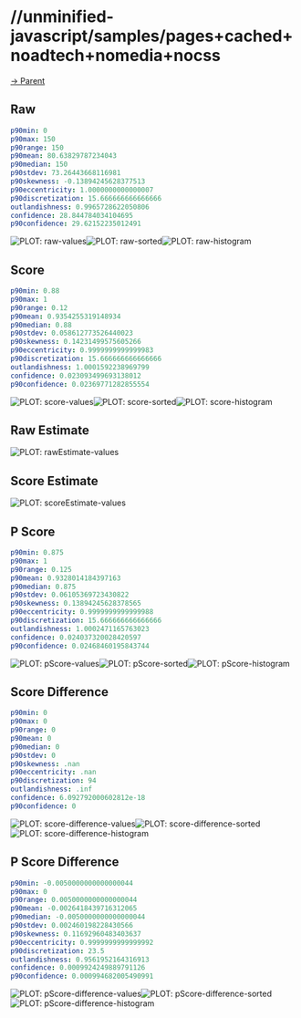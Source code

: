 
# //unminified-javascript/samples/pages+cached+noadtech+nomedia+nocss

[→ Parent](../..)


## Raw


```yaml
p90min: 0
p90max: 150
p90range: 150
p90mean: 80.63829787234043
p90median: 150
p90stdev: 73.26443668116981
p90skewness: -0.13894245628377513
p90eccentricity: 1.0000000000000007
p90discretization: 15.666666666666666
outlandishness: 0.9965728622050806
confidence: 28.844784034104695
p90confidence: 29.62152235012491

```

![PLOT: raw-values](./raw/values.svg)![PLOT: raw-sorted](./raw/sorted.svg)![PLOT: raw-histogram](./raw/histogram.svg)
## Score


```yaml
p90min: 0.88
p90max: 1
p90range: 0.12
p90mean: 0.9354255319148934
p90median: 0.88
p90stdev: 0.058612773526440023
p90skewness: 0.14231499575605266
p90eccentricity: 0.9999999999999983
p90discretization: 15.666666666666666
outlandishness: 1.0001592238969799
confidence: 0.023093499693138012
p90confidence: 0.02369771282855554

```

![PLOT: score-values](./score/values.svg)![PLOT: score-sorted](./score/sorted.svg)![PLOT: score-histogram](./score/histogram.svg)
## Raw Estimate

![PLOT: rawEstimate-values](./rawEstimate/values.svg)
## Score Estimate

![PLOT: scoreEstimate-values](./scoreEstimate/values.svg)
## P Score


```yaml
p90min: 0.875
p90max: 1
p90range: 0.125
p90mean: 0.9328014184397163
p90median: 0.875
p90stdev: 0.06105369723430822
p90skewness: 0.13894245628378565
p90eccentricity: 0.9999999999999988
p90discretization: 15.666666666666666
outlandishness: 1.0002471165763023
confidence: 0.024037320028420597
p90confidence: 0.02468460195843744

```

![PLOT: pScore-values](./pScore/values.svg)![PLOT: pScore-sorted](./pScore/sorted.svg)![PLOT: pScore-histogram](./pScore/histogram.svg)
## Score Difference


```yaml
p90min: 0
p90max: 0
p90range: 0
p90mean: 0
p90median: 0
p90stdev: 0
p90skewness: .nan
p90eccentricity: .nan
p90discretization: 94
outlandishness: .inf
confidence: 6.092792000602812e-18
p90confidence: 0

```

![PLOT: score-difference-values](./score-difference/values.svg)![PLOT: score-difference-sorted](./score-difference/sorted.svg)![PLOT: score-difference-histogram](./score-difference/histogram.svg)
## P Score Difference


```yaml
p90min: -0.0050000000000000044
p90max: 0
p90range: 0.0050000000000000044
p90mean: -0.0026418439716312065
p90median: -0.0050000000000000044
p90stdev: 0.002460198228430566
p90skewness: 0.11692960483403637
p90eccentricity: 0.9999999999999992
p90discretization: 23.5
outlandishness: 0.9561952164316913
confidence: 0.0009924249889791126
p90confidence: 0.000994682005490991

```

![PLOT: pScore-difference-values](./pScore-difference/values.svg)![PLOT: pScore-difference-sorted](./pScore-difference/sorted.svg)![PLOT: pScore-difference-histogram](./pScore-difference/histogram.svg)